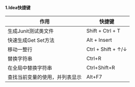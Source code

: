 #### 1.Idea快捷键


| 作用                  | 快捷键              |
| --------              | --------           |
| 生成Junit测试类文件  | Shift + Ctrl + T   |
| 快速生成Get Set方法  | Alt + Insert       |   
| 移动一整行           | Ctrl + Shift + ↑/↓ |   
| 替换字符串           | Ctrl+R             |
| 在全局中替换字符串      |Ctrl+Shift+R       |
| 查找当前变量的使用，并列表显示|	Alt+F7|
